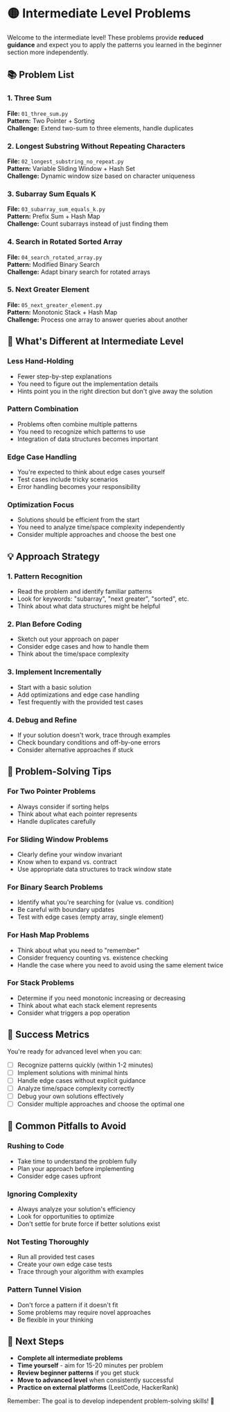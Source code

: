 # 🟡 Intermediate Level Problems

Welcome to the intermediate level! These problems provide **reduced guidance** and expect you to apply the patterns you learned in the beginner section more independently.

## 📚 Problem List

### 1. Three Sum
**File:** `01_three_sum.py`  
**Pattern:** Two Pointer + Sorting  
**Challenge:** Extend two-sum to three elements, handle duplicates

### 2. Longest Substring Without Repeating Characters
**File:** `02_longest_substring_no_repeat.py`  
**Pattern:** Variable Sliding Window + Hash Set  
**Challenge:** Dynamic window size based on character uniqueness

### 3. Subarray Sum Equals K
**File:** `03_subarray_sum_equals_k.py`  
**Pattern:** Prefix Sum + Hash Map  
**Challenge:** Count subarrays instead of just finding them

### 4. Search in Rotated Sorted Array
**File:** `04_search_rotated_array.py`  
**Pattern:** Modified Binary Search  
**Challenge:** Adapt binary search for rotated arrays

### 5. Next Greater Element
**File:** `05_next_greater_element.py`  
**Pattern:** Monotonic Stack + Hash Map  
**Challenge:** Process one array to answer queries about another

## 🎯 What's Different at Intermediate Level

### **Less Hand-Holding**
- Fewer step-by-step explanations
- You need to figure out the implementation details
- Hints point you in the right direction but don't give away the solution

### **Pattern Combination**
- Problems often combine multiple patterns
- You need to recognize which patterns to use
- Integration of data structures becomes important

### **Edge Case Handling**
- You're expected to think about edge cases yourself
- Test cases include tricky scenarios
- Error handling becomes your responsibility

### **Optimization Focus**
- Solutions should be efficient from the start
- You need to analyze time/space complexity independently
- Consider multiple approaches and choose the best one

## 💡 Approach Strategy

### **1. Pattern Recognition**
- Read the problem and identify familiar patterns
- Look for keywords: "subarray", "next greater", "sorted", etc.
- Think about what data structures might be helpful

### **2. Plan Before Coding**
- Sketch out your approach on paper
- Consider edge cases and how to handle them
- Think about the time/space complexity

### **3. Implement Incrementally**
- Start with a basic solution
- Add optimizations and edge case handling
- Test frequently with the provided test cases

### **4. Debug and Refine**
- If your solution doesn't work, trace through examples
- Check boundary conditions and off-by-one errors
- Consider alternative approaches if stuck

## 🔄 Problem-Solving Tips

### **For Two Pointer Problems**
- Always consider if sorting helps
- Think about what each pointer represents
- Handle duplicates carefully

### **For Sliding Window Problems**
- Clearly define your window invariant
- Know when to expand vs. contract
- Use appropriate data structures to track window state

### **For Binary Search Problems**
- Identify what you're searching for (value vs. condition)
- Be careful with boundary updates
- Test with edge cases (empty array, single element)

### **For Hash Map Problems**
- Think about what you need to "remember"
- Consider frequency counting vs. existence checking
- Handle the case where you need to avoid using the same element twice

### **For Stack Problems**
- Determine if you need monotonic increasing or decreasing
- Think about what each stack element represents
- Consider what triggers a pop operation

## 🚀 Success Metrics

You're ready for advanced level when you can:

- [ ] Recognize patterns quickly (within 1-2 minutes)
- [ ] Implement solutions with minimal hints
- [ ] Handle edge cases without explicit guidance
- [ ] Analyze time/space complexity correctly
- [ ] Debug your own solutions effectively
- [ ] Consider multiple approaches and choose the optimal one

## 📝 Common Pitfalls to Avoid

### **Rushing to Code**
- Take time to understand the problem fully
- Plan your approach before implementing
- Consider edge cases upfront

### **Ignoring Complexity**
- Always analyze your solution's efficiency
- Look for opportunities to optimize
- Don't settle for brute force if better solutions exist

### **Not Testing Thoroughly**
- Run all provided test cases
- Create your own edge case tests
- Trace through your algorithm with examples

### **Pattern Tunnel Vision**
- Don't force a pattern if it doesn't fit
- Some problems may require novel approaches
- Be flexible in your thinking

## 🔄 Next Steps

- **Complete all intermediate problems**
- **Time yourself** - aim for 15-20 minutes per problem
- **Review beginner patterns** if you get stuck
- **Move to advanced level** when consistently successful
- **Practice on external platforms** (LeetCode, HackerRank)

Remember: The goal is to develop independent problem-solving skills! 💪
